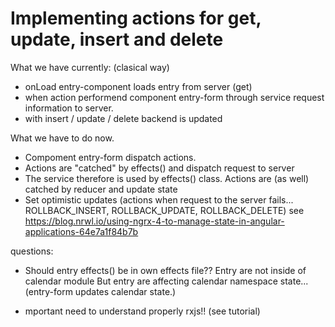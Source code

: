 # Implementing actions for get, update, insert and delete

What we have currently: (clasical way)

- onLoad entry-component loads entry from server (get)
- when action performend component entry-form through service request information to server.
- with insert / update / delete backend is updated

What we have to do now.

- Compoment entry-form dispatch actions.
- Actions are "catched" by effects() and dispatch request to server
- The service therefore is used by effects() class.
Actions are (as well) catched by reducer and update state
- Set optimistic updates (actions when request to the server fails... ROLLBACK_INSERT, ROLLBACK_UPDATE, ROLLBACK_DELETE) see https://blog.nrwl.io/using-ngrx-4-to-manage-state-in-angular-applications-64e7a1f84b7b

questions:

- Should entry effects() be in own effects file?? Entry are not 
inside of calendar module
But entry are affecting calendar namespace state... (entry-form updates calendar state.)

- mportant need to understand properly rxjs!! (see tutorial)
